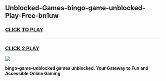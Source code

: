 
## Unblocked-Games-bingo-game-unblocked-Play-Free-bn1uw
<h3>
<a href="https://premium76.site?title=bingo-game-unblocked&ref=21A">CLICK TO PLAY</a></h3>
<hr>

<h3>
<a href="https://premium76.site?title=bingo-game-unblocked&ref=21A">CLICK 2 PLAY</a>
  
</h3>

<a href="https://premium76.site?title=bingo-game-unblocked&ref=21A"><img src="https://clearcache.store/games.png"></a>


**bingo-game-unblocked games unblocked: Your Gateway to Fun and Accessible Online Gaming**
